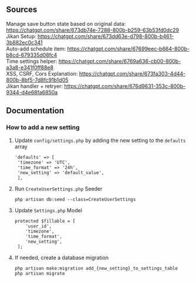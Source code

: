 ## Sources
Manage save button state based on original data: https://chatgpt.com/share/673db74e-7288-800b-b259-63b53fd0dc29  
Jikan Setup: https://chatgpt.com/share/673dd63e-d798-800b-b461-3b882ec0c341  
Auto-add schedule item: https://chatgpt.com/share/67699eec-b664-800b-b8cd-679335d08fc4  
Time settings helper: https://chatgpt.com/share/6769a636-cb00-800b-a3a8-e341f0ff88e8  
XSS, CSRF, Cors Explanation: https://chatgpt.com/share/673fa303-4d44-800b-8bf5-7d8fc91b1d05  
Jikan handler + retryer: https://chatgpt.com/share/676d9631-353c-800b-9344-d4e68fa6850a  



## Documentation

### How to add a new setting
1. Update `config/settings.php` by adding the new setting to the `defaults` array
   ```  
   'defaults' => [
    'timezone' => 'UTC',
    'time_format' => '24h',
    'new_setting' => 'default_value',
    ],  
    ```
2. Run `CreateUserSettings.php` Seeder  
    ```
   php artisan db:seed --class=CreateUserSettings
    ```
3. Update `Settings.php` Model
   ```
   protected $fillable = [
       'user_id', 
       'timezone', 
       'time_format',
       'new_setting',
    ];
   ```
4. If needed, create a database migration
   ```
   php artisan make:migration add_{new_setting}_to_settings_table
   php artisan migrate
   ```
